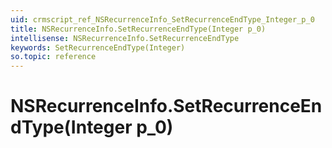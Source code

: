 ```yaml
---
uid: crmscript_ref_NSRecurrenceInfo_SetRecurrenceEndType_Integer_p_0
title: NSRecurrenceInfo.SetRecurrenceEndType(Integer p_0)
intellisense: NSRecurrenceInfo.SetRecurrenceEndType
keywords: SetRecurrenceEndType(Integer)
so.topic: reference
---
```


# NSRecurrenceInfo.SetRecurrenceEndType(Integer p_0)

